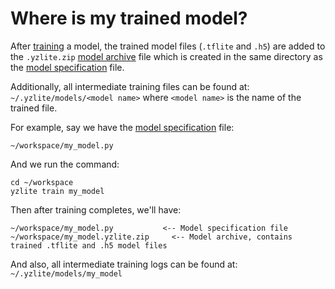# Where is my trained model?

After [training](../guides/model_training.md) a model,
the trained model files (`.tflite` and `.h5`) are added to the `.yzlite.zip` [model archive](../guides/model_archive.md) file
which is created in the same directory as the [model specification](../guides/model_specification.md) file.

Additionally, all intermediate training files can be found at: `~/.yzlite/models/<model name>`
where `<model name>` is the name of the trained file.

For example, say we have the [model specification](../guides/model_specification.md) file:

```
~/workspace/my_model.py
```

And we run the command:

```shell
cd ~/workspace
yzlite train my_model
```

Then after training completes, we'll have:

```
~/workspace/my_model.py           <-- Model specification file
~/workspace/my_model.yzlite.zip     <-- Model archive, contains trained .tflite and .h5 model files
```

And also, all intermediate training logs can be found at: `~/.yzlite/models/my_model`
